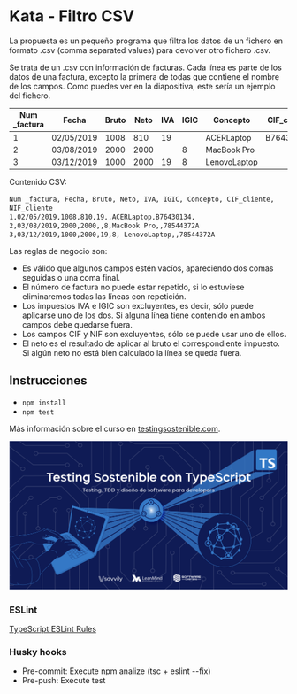 # Kata - Filtro CSV

La propuesta es un pequeño programa que filtra los datos de un fichero en formato .csv (comma separated values) para devolver otro fichero .csv. 

Se trata de un .csv con información de facturas. Cada línea es parte de los datos de una factura, excepto la primera de todas que contiene el nombre de los campos. Como puedes ver en la diapositiva, este sería un ejemplo del fichero.

| **Num _factura** | **Fecha**  | **Bruto** | **Neto** | **IVA** | **IGIC** | **Concepto** | **CIF_cliente** | **NIF_cliente** |
|------------------|------------|-----------|----------|---------|----------|--------------|-----------------|-----------------|
| 1                | 02/05/2019 | 1008      | 810      | 19      |          | ACERLaptop   | B76430134       |                 |
| 2                | 03/08/2019 | 2000      | 2000     |         | 8        | MacBook Pro  |                 | 78544372A       |
| 3                | 03/12/2019 | 1000      | 2000     | 19      | 8        | LenovoLaptop |                 | 78544372A       |

Contenido CSV:
```
Num _factura, Fecha, Bruto, Neto, IVA, IGIC, Concepto, CIF_cliente, NIF_cliente
1,02/05/2019,1008,810,19,,ACERLaptop,B76430134,
2,03/08/2019,2000,2000,,8,MacBook Pro,,78544372A
3,03/12/2019,1000,2000,19,8, LenovoLaptop,,78544372A
```

Las reglas de negocio son:
* Es válido que algunos campos estén vacíos, apareciendo dos comas seguidas o una coma final.
* El número de factura no puede estar repetido, si lo estuviese eliminaremos todas las líneas con repetición.
* Los impuestos IVA e IGIC son excluyentes, es decir, sólo puede aplicarse uno de los dos. Si alguna línea tiene contenido en ambos campos debe quedarse fuera.
* Los campos CIF y NIF son excluyentes, sólo se puede usar uno de ellos.
* El neto es el resultado de aplicar al bruto el correspondiente impuesto. Si algún neto no está bien calculado la línea se queda fuera.

## Instrucciones
* `npm install`
* `npm test`

Más información sobre el curso en [testingsostenible.com](https://testingsostenible.com).

![Testing Sostenible con TypeScript](cover.png)

### ESLint
[TypeScript ESLint Rules](https://github.com/typescript-eslint/typescript-eslint/tree/master/packages/eslint-plugin)

### Husky hooks
* Pre-commit: Execute npm analize (tsc + eslint --fix)
* Pre-push: Execute test
